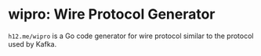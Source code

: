 wipro: Wire Protocol Generator
==============================

`h12.me/wipro` is a Go code generator for wire protocol similar to the protocol
used by Kafka.

